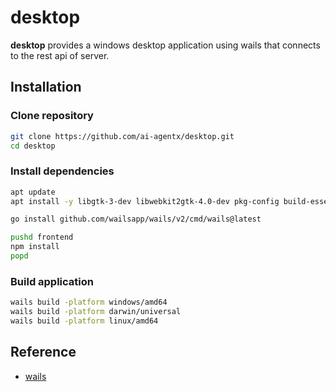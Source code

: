 # desktop

**desktop** provides a windows desktop application using wails that connects to the
rest api of server.

## Installation

### Clone repository

```bash
git clone https://github.com/ai-agentx/desktop.git
cd desktop
```

### Install dependencies

```bash
apt update
apt install -y libgtk-3-dev libwebkit2gtk-4.0-dev pkg-config build-essential

go install github.com/wailsapp/wails/v2/cmd/wails@latest

pushd frontend
npm install
popd
```

### Build application

```bash
wails build -platform windows/amd64
wails build -platform darwin/universal
wails build -platform linux/amd64
```

## Reference

- [wails](https://github.com/wailsapp/wails)
